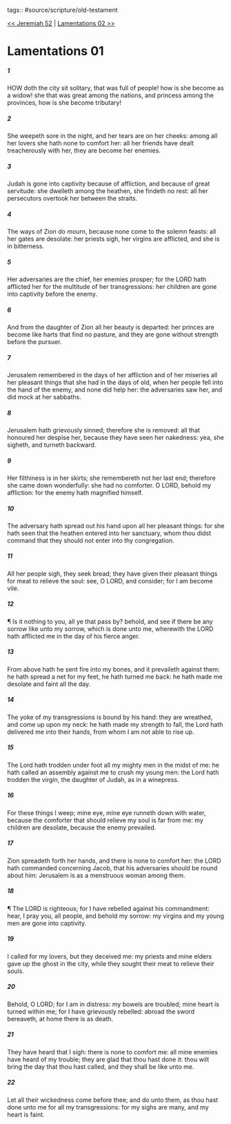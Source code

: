 tags:: #source/scripture/old-testament

[<< Jeremiah 52](source/scripture/old-testament/24_Jeremiah/Jeremiah_52.md) | [Lamentations 02 >>](source/scripture/old-testament/25_Lamentations/Lamentations_02.md)

# Lamentations 01

##### 1

HOW doth the city sit solitary, that was full of people! how is she become as a widow! she that was great among the nations, and princess among the provinces, how is she become tributary!

##### 2

She weepeth sore in the night, and her tears are on her cheeks: among all her lovers she hath none to comfort her: all her friends have dealt treacherously with her, they are become her enemies.

##### 3

Judah is gone into captivity because of affliction, and because of great servitude: she dwelleth among the heathen, she findeth no rest: all her persecutors overtook her between the straits.

##### 4

The ways of Zion do mourn, because none come to the solemn feasts: all her gates are desolate: her priests sigh, her virgins are afflicted, and she is in bitterness.

##### 5

Her adversaries are the chief, her enemies prosper; for the LORD hath afflicted her for the multitude of her transgressions: her children are gone into captivity before the enemy.

##### 6

And from the daughter of Zion all her beauty is departed: her princes are become like harts that find no pasture, and they are gone without strength before the pursuer.

##### 7

Jerusalem remembered in the days of her affliction and of her miseries all her pleasant things that she had in the days of old, when her people fell into the hand of the enemy, and none did help her: the adversaries saw her, and did mock at her sabbaths.

##### 8

Jerusalem hath grievously sinned; therefore she is removed: all that honoured her despise her, because they have seen her nakedness: yea, she sigheth, and turneth backward.

##### 9

Her filthiness is in her skirts; she remembereth not her last end; therefore she came down wonderfully: she had no comforter. O LORD, behold my affliction: for the enemy hath magnified himself.

##### 10

The adversary hath spread out his hand upon all her pleasant things: for she hath seen that the heathen entered into her sanctuary, whom thou didst command that they should not enter into thy congregation.

##### 11

All her people sigh, they seek bread; they have given their pleasant things for meat to relieve the soul: see, O LORD, and consider; for I am become vile.

##### 12

¶ Is it nothing to you, all ye that pass by? behold, and see if there be any sorrow like unto my sorrow, which is done unto me, wherewith the LORD hath afflicted me in the day of his fierce anger.

##### 13

From above hath he sent fire into my bones, and it prevaileth against them: he hath spread a net for my feet, he hath turned me back: he hath made me desolate and faint all the day.

##### 14

The yoke of my transgressions is bound by his hand: they are wreathed, and come up upon my neck: he hath made my strength to fall, the Lord hath delivered me into their hands, from whom I am not able to rise up.

##### 15

The Lord hath trodden under foot all my mighty men in the midst of me: he hath called an assembly against me to crush my young men: the Lord hath trodden the virgin, the daughter of Judah, as in a winepress.

##### 16

For these things I weep; mine eye, mine eye runneth down with water, because the comforter that should relieve my soul is far from me: my children are desolate, because the enemy prevailed.

##### 17

Zion spreadeth forth her hands, and there is none to comfort her: the LORD hath commanded concerning Jacob, that his adversaries should be round about him: Jerusalem is as a menstruous woman among them.

##### 18

¶ The LORD is righteous; for I have rebelled against his commandment: hear, I pray you, all people, and behold my sorrow: my virgins and my young men are gone into captivity.

##### 19

I called for my lovers, but they deceived me: my priests and mine elders gave up the ghost in the city, while they sought their meat to relieve their souls.

##### 20

Behold, O LORD; for I am in distress: my bowels are troubled; mine heart is turned within me; for I have grievously rebelled: abroad the sword bereaveth, at home there is as death.

##### 21

They have heard that I sigh: there is none to comfort me: all mine enemies have heard of my trouble; they are glad that thou hast done it: thou wilt bring the day that thou hast called, and they shall be like unto me.

##### 22

Let all their wickedness come before thee; and do unto them, as thou hast done unto me for all my transgressions: for my sighs are many, and my heart is faint.
